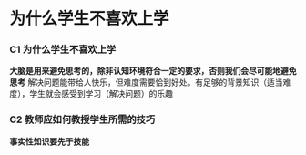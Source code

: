 # 为什么学生不喜欢上学
### C1 为什么学生不喜欢上学
**大脑是用来避免思考的，除非认知环境符合一定的要求，否则我们会尽可能地避免思考** 
解决问题能带给人快乐，但难度需要恰到好处。有足够的背景知识（适当难度），学生就会感受到学习（解决问题）的乐趣 

### C2 教师应如何教授学生所需的技巧
**事实性知识要先于技能**
